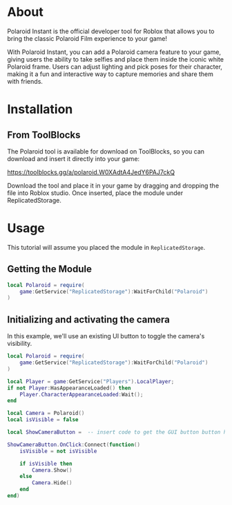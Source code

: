 # About

Polaroid Instant is the official developer tool for Roblox that allows you to bring the classic Polaroid Film experience
to your game!

With Polaroid Instant, you can add a Polaroid camera feature to your game, giving users the ability to take selfies and
place them inside the iconic white Polaroid frame. Users can adjust lighting and pick poses for their character, making
it a fun and interactive way to capture memories and share them with friends.

# Installation

## From ToolBlocks

The Polaroid tool is available for download on ToolBlocks, so you can download and insert it directly into your game:

https://toolblocks.gg/a/polaroid.W0XAdtA4JedY6PAJ7ckQ

Download the tool and place it in your game by dragging and dropping the file into Roblox studio. Once inserted, place
the module under ReplicatedStorage.

# Usage

This tutorial will assume you placed the module in `ReplicatedStorage`.

## Getting the Module

```lua title="example.lua"
local Polaroid = require(
    game:GetService("ReplicatedStorage"):WaitForChild("Polaroid")
)
```

## Initializing and activating the camera

In this example, we'll use an existing UI button to toggle the camera's visibility.

```lua title="example.lua"
local Polaroid = require(
    game:GetService("ReplicatedStorage"):WaitForChild("Polaroid")
)

local Player = game:GetService("Players").LocalPlayer;
if not Player:HasAppearanceLoaded() then
    Player.CharacterAppearanceLoaded:Wait();
end

local Camera = Polaroid()
local isVisible = false

local ShowCameraButton =  -- insert code to get the GUI button button here

ShowCameraButton.OnClick:Connect(function()
    isVisible = not isVisible

    if isVisible then
        Camera.Show()
    else
        Camera.Hide()
    end
end)
```